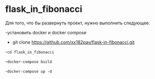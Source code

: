 # flask_in_fibonacci

Для того, что бы развернуть проект, нужно выполнить следующее:

  -установить docker и docker compose
  
  - git clone https://github.com/xx182pav/flask-in-fibonacci.git
  
  -`cd flask_in_fibonacci`
  
  -`docker-compose build`
  
  -`docker-compose up -d`
